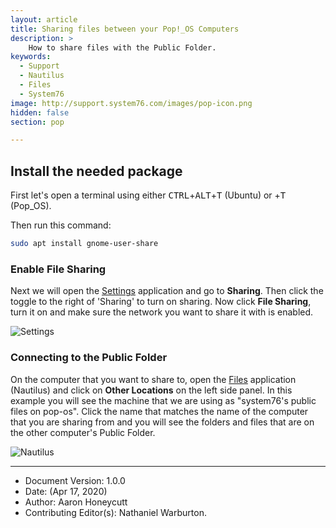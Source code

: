 ```yaml
---
layout: article
title: Sharing files between your Pop!_OS Computers
description: >
    How to share files with the Public Folder.
keywords:
  - Support
  - Nautilus
  - Files
  - System76
image: http://support.system76.com/images/pop-icon.png
hidden: false
section: pop

---
```


## Install the needed package

First let's open a terminal using either <kbd>CTRL</kbd>+<kbd>ALT</kbd>+<kbd>T</kbd> (Ubuntu)
 or <kbd><span class="fl-pop-key"></span></kbd>+<kbd>T</kbd> (Pop_OS).

Then run this command:

```bash
sudo apt install gnome-user-share
```

### Enable File Sharing

Next we will open the <u>Settings</u> application and go to **Sharing**. Then click the toggle to the right of 'Sharing' to turn on sharing. Now click **File Sharing**, turn it on and make sure the network you want to share it with is enabled.

![Settings](/images/file-sharing/settings.png)

### Connecting to the Public Folder 

On the computer that you want to share to, open the <u>Files</u> application (Nautilus) and click on **Other Locations** on the left side panel. In this example you will see the machine that we are using as "system76's public files on pop-os". Click the name that matches the name of the computer that you are sharing from and you will see the folders and files that are on the other computer's Public Folder.

![Nautilus](/images/file-sharing/connecting-to-public-folder.png)


---

- Document Version: 1.0.0
- Date: (Apr 17, 2020)
- Author: Aaron Honeycutt
- Contributing Editor(s): Nathaniel Warburton.